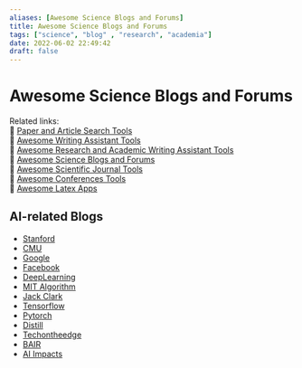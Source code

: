 ```yaml
---
aliases: [Awesome Science Blogs and Forums]
title: Awesome Science Blogs and Forums
tags: ["science", "blog" , "research", "academia"]
date: 2022-06-02 22:49:42
draft: false
---
```


# Awesome Science Blogs and Forums

Related links:  
🔗 [Paper and Article Search Tools](../academia/paper-search.md)  
🔗 [Awesome Writing Assistant Tools](/app/writing-assitant-app)  
🔗 [Awesome Research and Academic Writing Assistant Tools](../academia/paper-tool.md)  
🔗 [Awesome Science Blogs and Forums](/research/science-blog)  
🔗 [Awesome Scientific Journal Tools](../academia/journal-tool.md)  
🔗 [Awesome Conferences Tools](conference-tool.md)  
🔗 [Awesome Latex Apps](../academia/latex-tool.md)  

## AI-related Blogs

- [Stanford](http://ai.stanford.edu/blog/)
- [CMU](https://blog.ml.cmu.edu/)
- [Google](https://ai.googleblog.com/)
- [Facebook](https://ai.facebook.com/blog/?page=1)
- [DeepLearning](https://www.deeplearning.ai/thebatch/)
- [MIT Algorithm](https://forms.technologyreview.com/the-algorithm/)
- [Jack Clark](https://jack-clark.net/)
- [Tensorflow](https://blog.tensorflow.org/)
- [Pytorch](https://pytorch.org/blog/)
- [Distill](https://distill.pub/)
- [Techontheedge](https://www.techontheedge.com/)
- [BAIR](https://bair.berkeley.edu/blog/)
- [AI Impacts](https://aiimpacts.org/)
